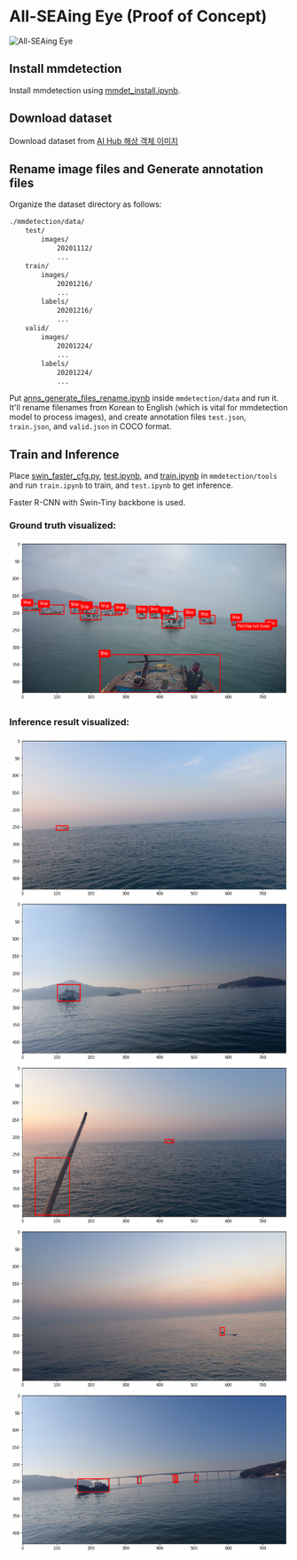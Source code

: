 # All-SEAing Eye (Proof of Concept)

![All-SEAing Eye](https://user-images.githubusercontent.com/93939472/170851486-ef6c8707-0ab0-414e-83f2-74de666aba57.png)

## Install mmdetection

Install mmdetection using [mmdet_install.ipynb](https://github.com/star-bits/all-seaing-eye/blob/main/mmdet_install.ipynb).

## Download dataset

Download dataset from [AI Hub 해상 객체 이미지](https://aihub.or.kr/aidata/34155)

## Rename image files and Generate annotation files

Organize the dataset directory as follows:
```
./mmdetection/data/
    test/
        images/
            20201112/
            ...
    train/
        images/
            20201216/
            ...
        labels/
            20201216/
            ...
    valid/
        images/
            20201224/
            ...
        labels/
            20201224/
            ...
```
Put [anns_generate_files_rename.ipynb](https://github.com/star-bits/all-seaing-eye/blob/main/anns_generate_files_rename.ipynb) inside `mmdetection/data` and run it. It'll rename filenames from Korean to English (which is vital for mmdetection model to process images), and create annotation files `test.json`, `train.json`, and `valid.json` in COCO format. 

## Train and Inference

Place [swin_faster_cfg.py](https://github.com/star-bits/all-seaing-eye/blob/main/swin_faster_cfg.py), [test.ipynb](https://github.com/star-bits/all-seaing-eye/blob/main/test.ipynb), and [train.ipynb](https://github.com/star-bits/all-seaing-eye/blob/main/train.ipynb) in `mmdetection/tools` and run `train.ipynb` to train, and `test.ipynb` to get inference. 

Faster R-CNN with Swin-Tiny backbone is used. 

### Ground truth visualized:
![gt](https://github.com/star-bits/all-seaing-eye/blob/main/images/gt.png)

### Inference result visualized:

![output-1](https://github.com/star-bits/all-seaing-eye/blob/main/images/output-1.png)
![output-2](https://github.com/star-bits/all-seaing-eye/blob/main/images/output-2.png)
![output-3](https://github.com/star-bits/all-seaing-eye/blob/main/images/output-3.png)
![output-4](https://github.com/star-bits/all-seaing-eye/blob/main/images/output-4.png)
![output-5](https://github.com/star-bits/all-seaing-eye/blob/main/images/output-5.png)
